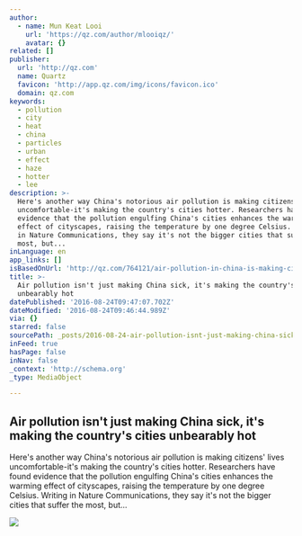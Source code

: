 ```yaml
---
author:
  - name: Mun Keat Looi
    url: 'https://qz.com/author/mlooiqz/'
    avatar: {}
related: []
publisher:
  url: 'http://qz.com'
  name: Quartz
  favicon: 'http://app.qz.com/img/icons/favicon.ico'
  domain: qz.com
keywords:
  - pollution
  - city
  - heat
  - china
  - particles
  - urban
  - effect
  - haze
  - hotter
  - lee
description: >-
  Here's another way China's notorious air pollution is making citizens' lives
  uncomfortable-it's making the country's cities hotter. Researchers have found
  evidence that the pollution engulfing China's cities enhances the warming
  effect of cityscapes, raising the temperature by one degree Celsius. Writing
  in Nature Communications, they say it's not the bigger cities that suffer the
  most, but...
inLanguage: en
app_links: []
isBasedOnUrl: 'http://qz.com/764121/air-pollution-in-china-is-making-cities-hotter/'
title: >-
  Air pollution isn't just making China sick, it's making the country's cities
  unbearably hot
datePublished: '2016-08-24T09:47:07.702Z'
dateModified: '2016-08-24T09:46:44.989Z'
via: {}
starred: false
sourcePath: _posts/2016-08-24-air-pollution-isnt-just-making-china-sick-its-making-the.md
inFeed: true
hasPage: false
inNav: false
_context: 'http://schema.org'
_type: MediaObject

---
```

<article style=""><h1>Air pollution isn't just making China sick, it's making the country's cities unbearably hot</h1><p>Here's another way China's notorious air pollution is making citizens' lives uncomfortable-it's making the country's cities hotter. Researchers have found evidence that the pollution engulfing China's cities enhances the warming effect of cityscapes, raising the temperature by one degree Celsius. Writing in Nature Communications, they say it's not the bigger cities that suffer the most, but...</p><img src="https://qzprod.files.wordpress.com/2016/08/shanghai-air-pollution.jpg?w=4000" /></article>